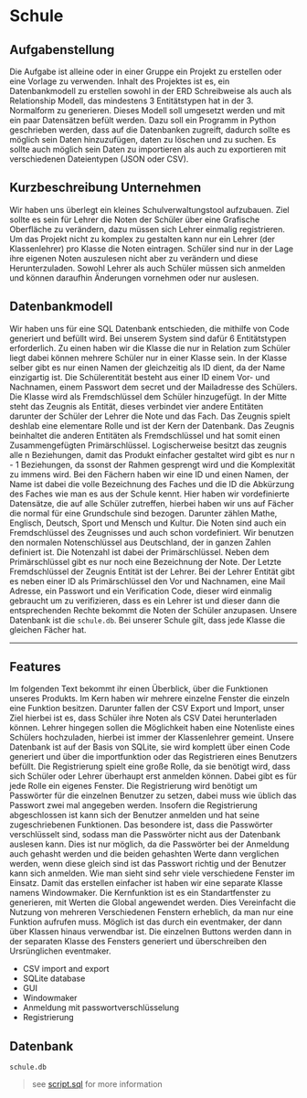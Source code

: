# Schule

## Aufgabenstellung 

Die Aufgabe ist alleine oder in einer Gruppe ein Projekt zu erstellen oder eine Vorlage zu verwenden. Inhalt des Projektes ist es, ein Datenbankmodell zu erstellen sowohl in der ERD Schreibweise als auch als Relationship Modell, das mindestens 3 Entitätstypen hat in der 3. Normalform zu generieren. Dieses Modell soll umgesetzt werden und mit ein paar Datensätzen befült werden. 
Dazu soll ein Programm in Python geschrieben werden, dass auf die Datenbanken zugreift, dadurch sollte es möglich sein Daten hinzuzufügen, daten zu löschen und zu suchen. Es sollte auch möglich sein Daten zu importieren als auch zu exportieren mit verschiedenen Dateientypen (JSON oder CSV).

## Kurzbeschreibung Unternehmen

Wir haben uns überlegt ein kleines Schulverwaltungstool aufzubauen. Ziel sollte es sein für Lehrer die Noten der Schüler über eine Grafische Oberfläche zu verändern, dazu müssen sich Lehrer einmalig registrieren. Um das Projekt nicht zu komplex zu gestalten kann nur ein Lehrer (der Klassenlehrer) pro Klasse die Noten eintragen. Schüler sind nur in der Lage ihre eigenen Noten auszulesen nicht aber zu verändern und diese Herunterzuladen. Sowohl Lehrer als auch Schüler müssen sich anmelden und können daraufhin Änderungen vornehmen oder nur auslesen. 

## Datenbankmodell

Wir haben uns für eine SQL Datenbank entschieden, die mithilfe von Code generiert und befüllt wird. Bei unserem System sind dafür 6 Entitätstypen erforderlich. Zu einen haben wir die Klasse die nur in Relation zum Schüler liegt dabei können mehrere Schüler nur in einer Klasse sein. In der Klasse selber gibt es nur einen Namen der gleichzeitig als ID dient, da der Name einzigartig ist. Die Schülerentität besteht aus einer ID einem Vor- und Nachnamen, einem Passwort dem secret und der Mailadresse des Schülers. Die Klasse wird als Fremdschlüssel dem Schüler hinzugefügt. In der Mitte steht das Zeugnis als Entität, dieses verbindet vier andere Entitäten darunter der Schüler der Lehrer die Note und das Fach. Das Zeugnis spielt deshlab eine elementare Rolle und ist der Kern der Datenbank. Das Zeugnis beinhaltet die anderen Entitäten als Fremdschlüssel und hat somit einen Zusammengefügten Primärschlüssel. Logischerweise besitzt das zeugnis alle n Beziehungen, damit das Produkt einfacher gestaltet wird gibt es nur n - 1 Beziehungen, da ssonst der Rahmen gesprengt wird und die Komplexität zu immens wird. Bei den Fächern haben wir eine ID und einen Namen, der Name ist dabei die volle Bezeichnung des Faches und die ID die Abkürzung des Faches wie man es aus der Schule kennt. Hier haben wir vordefinierte Datensätze, die auf alle Schüler zutreffen, hierbei haben wir uns auf Fächer die normal für eine Grundschule sind bezogen. Darunter zählen Mathe, Englisch, Deutsch, Sport und Mensch und Kultur. Die Noten sind auch ein Fremdschlüssel des Zeugnisses und auch schon vordefiniert. Wir benutzen den normalen Notenschlüssel aus Deutschland, der in ganzen Zahlen definiert ist. Die Notenzahl ist dabei der Primärschlüssel. Neben dem Primärschlüssel gibt es nur noch eine Bezeichnung der Note. Der Letzte Fremdschlüssel der Zeugnis Entität ist der Lehrer. Bei der Lehrer Entität gibt es neben einer ID als Primärschlüssel den Vor und Nachnamen, eine Mail Adresse, ein Passwort und ein Verification Code, dieser wird einmalig gebraucht um zu verifizieren, dass es ein Lehrer ist und dieser dann die entsprechenden Rechte bekommt die Noten der Schüler anzupasen. Unsere Datenbank ist die `schule.db`. Bei unserer Schule gilt, dass jede Klasse die gleichen Fächer hat. 

---

## Features

Im folgenden Text bekommt ihr einen Überblick, über die Funktionen unseres Produkts. Im Kern haben wir mehrere einzelne Fenster die einzeln eine Funktion besitzen. Darunter fallen der CSV Export und Import, unser Ziel hierbei ist es, dass Schüler ihre Noten als CSV Datei herunterladen können. Lehrer hingegen sollen die Möglichkeit haben eine Notenliste eines Schülers hochzuladen, hierbei ist immer der Klassenlehrer gemeint. Unsere Datenbank ist auf der Basis von SQLite, sie wird komplett über einen Code generiert und über die importfunktion oder das Registrieren eines Benutzers befüllt. Die Registrierung spielt eine große Rolle, da sie benötigt wird, dass sich Schüler oder Lehrer überhaupt erst anmelden können. Dabei gibt es für jede Rolle ein eigenes Fenster. Die Registrierung wird benötigt um Passwörter für die einzelnen Benutzer zu setzen, dabei muss wie üblich das Passwort zwei mal angegeben werden. Insofern die Registrierung abgeschlossen ist kann sich der Benutzer anmelden und hat seine zugeschriebenen Funktionen. Das besondere ist, dass die Passwörter verschlüsselt sind, sodass man die Passwörter nicht aus der Datenbank auslesen kann. Dies ist nur möglich, da die Passwörter bei der Anmeldung auch gehasht werden und die beiden gehashten Werte dann verglichen werden, wenn diese gleich sind ist das Passwort richtig und der Benutzer kann sich anmelden. Wie man sieht sind sehr viele verschiedene Fenster im Einsatz. Damit das erstellen einfacher ist haben wir eine separate Klasse namens Windowmaker. Die Kernfunktion ist es ein Standartfenster zu generieren, mit Werten die Global angewendet werden. Dies Vereinfacht die Nutzung von mehreren Verschiedenen Fenstern erheblich, da man nur eine Funktion aufrufen muss. Möglich ist das durch ein eventmaker, der dann über Klassen hinaus verwendbar ist. Die einzelnen Buttons werden dann in der separaten Klasse des Fensters generiert und überschreiben den Ursrünglichen eventmaker. 

- CSV import and export
- SQLite database
- GUI
- Windowmaker
- Anmeldung mit passwortverschlüsselung
- Registrierung


## Datenbank
`schule.db`


> see [script.sql](https://github.com/flashifloosh/L2_PK1_PythonDB/blob/main/script.sql) for more information